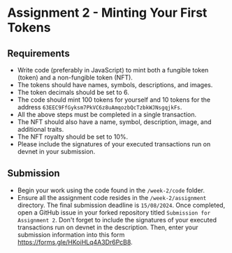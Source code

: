 # Assignment 2 - Minting Your First Tokens

## Requirements

- Write code (preferably in JavaScript) to mint both a fungible token (token) and a non-fungible token (NFT).
- The tokens should have names, symbols, descriptions, and images.
- The token decimals should be set to 6.
- The code should mint 100 tokens for yourself and 10 tokens for the address `63EEC9FfGyksm7PkVC6z8uAmqozbQcTzbkWJNsgqjkFs`.
- All the above steps must be completed in a single transaction.
- The NFT should also have a name, symbol, description, image, and additional traits.
- The NFT royalty should be set to 10%.
- Please include the signatures of your executed transactions run on devnet in your submission.

## Submission

- Begin your work using the code found in the `/week-2/code` folder.
- Ensure all the assignment code resides in the `/week-2/assignment` directory. The final submission deadline is `15/08/2024`.
  Once completed, open a GitHub issue in your forked repository titled `Submission for Assignment 2`. Don't forget to include the signatures of your executed transactions run on devnet in the description. Then, enter your submission information into this form https://forms.gle/HKoiHLq4A3Dr6PcB8.
